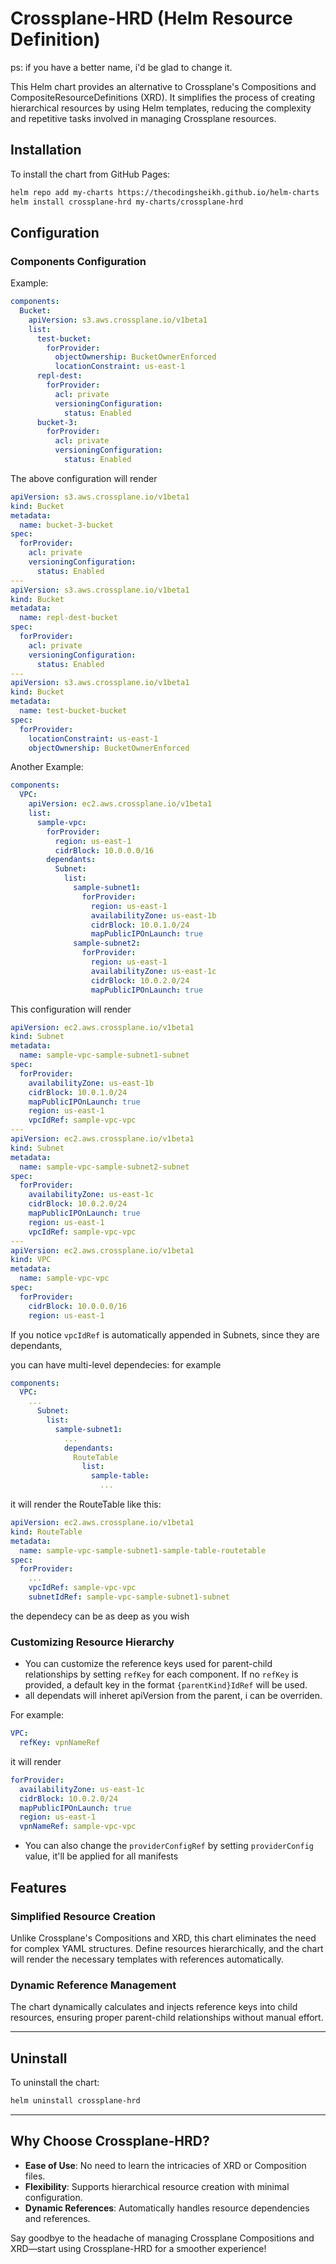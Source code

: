 # Crossplane-HRD (Helm Resource Definition)
ps: if you have a better name, i'd be glad to change it.

This Helm chart provides an alternative to Crossplane's Compositions and CompositeResourceDefinitions (XRD). It simplifies the process of creating hierarchical resources by using Helm templates, reducing the complexity and repetitive tasks involved in managing Crossplane resources.

## Installation

To install the chart from GitHub Pages:

```bash
helm repo add my-charts https://thecodingsheikh.github.io/helm-charts
helm install crossplane-hrd my-charts/crossplane-hrd
```

## Configuration

### Components Configuration

Example:

```yaml
components:
  Bucket:
    apiVersion: s3.aws.crossplane.io/v1beta1
    list:
      test-bucket:
        forProvider:
          objectOwnership: BucketOwnerEnforced
          locationConstraint: us-east-1
      repl-dest:
        forProvider:
          acl: private
          versioningConfiguration:
            status: Enabled
      bucket-3:
        forProvider:
          acl: private
          versioningConfiguration:
            status: Enabled
```

The above configuration will render

```yaml
apiVersion: s3.aws.crossplane.io/v1beta1
kind: Bucket
metadata:
  name: bucket-3-bucket
spec:
  forProvider: 
    acl: private
    versioningConfiguration:
      status: Enabled
---
apiVersion: s3.aws.crossplane.io/v1beta1
kind: Bucket
metadata:
  name: repl-dest-bucket
spec:
  forProvider: 
    acl: private
    versioningConfiguration:
      status: Enabled
---
apiVersion: s3.aws.crossplane.io/v1beta1
kind: Bucket
metadata:
  name: test-bucket-bucket
spec:
  forProvider: 
    locationConstraint: us-east-1
    objectOwnership: BucketOwnerEnforced

```

Another Example:

```yaml
components:
  VPC:
    apiVersion: ec2.aws.crossplane.io/v1beta1
    list:
      sample-vpc:
        forProvider:
          region: us-east-1
          cidrBlock: 10.0.0.0/16
        dependants:
          Subnet:
            list:
              sample-subnet1:
                forProvider:
                  region: us-east-1
                  availabilityZone: us-east-1b
                  cidrBlock: 10.0.1.0/24
                  mapPublicIPOnLaunch: true
              sample-subnet2:
                forProvider:
                  region: us-east-1
                  availabilityZone: us-east-1c
                  cidrBlock: 10.0.2.0/24
                  mapPublicIPOnLaunch: true
```

This configuration will render

```yaml
apiVersion: ec2.aws.crossplane.io/v1beta1
kind: Subnet
metadata:
  name: sample-vpc-sample-subnet1-subnet
spec:
  forProvider: 
    availabilityZone: us-east-1b
    cidrBlock: 10.0.1.0/24
    mapPublicIPOnLaunch: true
    region: us-east-1
    vpcIdRef: sample-vpc-vpc
---
apiVersion: ec2.aws.crossplane.io/v1beta1
kind: Subnet
metadata:
  name: sample-vpc-sample-subnet2-subnet
spec:
  forProvider: 
    availabilityZone: us-east-1c
    cidrBlock: 10.0.2.0/24
    mapPublicIPOnLaunch: true
    region: us-east-1
    vpcIdRef: sample-vpc-vpc
---
apiVersion: ec2.aws.crossplane.io/v1beta1
kind: VPC
metadata:
  name: sample-vpc-vpc
spec:
  forProvider: 
    cidrBlock: 10.0.0.0/16
    region: us-east-1
```

If you notice `vpcIdRef` is automatically appended in Subnets, since they are dependants,

you can have multi-level dependecies:
for example

```yaml
components:
  VPC:
    ...
      Subnet:
        list:
          sample-subnet1:
            ...
            dependants:
              RouteTable
                list:
                  sample-table:
                    ...
```
it will render the RouteTable like this:

```yaml
apiVersion: ec2.aws.crossplane.io/v1beta1
kind: RouteTable
metadata:
  name: sample-vpc-sample-subnet1-sample-table-routetable
spec:
  forProvider:
    ...
    vpcIdRef: sample-vpc-vpc
    subnetIdRef: sample-vpc-sample-subnet1-subnet
```

the dependecy can be as deep as you wish

### Customizing Resource Hierarchy

- You can customize the reference keys used for parent-child relationships by setting `refKey` for each component. If no `refKey` is provided, a default key in the format `{parentKind}IdRef` will be used.
- all dependats will inheret apiVersion from the parent, i can be overriden.

For example:
```yaml
VPC:
  refKey: vpnNameRef
```
it will render
```yaml
forProvider: 
  availabilityZone: us-east-1c
  cidrBlock: 10.0.2.0/24
  mapPublicIPOnLaunch: true
  region: us-east-1
  vpnNameRef: sample-vpc-vpc
```

- You can also change the `providerConfigRef` by setting `providerConfig` value, it'll be applied for all manifests

## Features

### Simplified Resource Creation

Unlike Crossplane's Compositions and XRD, this chart eliminates the need for complex YAML structures. Define resources hierarchically, and the chart will render the necessary templates with references automatically.

### Dynamic Reference Management

The chart dynamically calculates and injects reference keys into child resources, ensuring proper parent-child relationships without manual effort.

---

## Uninstall

To uninstall the chart:

```bash
helm uninstall crossplane-hrd
```

---

## Why Choose Crossplane-HRD?

- **Ease of Use**: No need to learn the intricacies of XRD or Composition files.
- **Flexibility**: Supports hierarchical resource creation with minimal configuration.
- **Dynamic References**: Automatically handles resource dependencies and references.

Say goodbye to the headache of managing Crossplane Compositions and XRD—start using Crossplane-HRD for a smoother experience!
